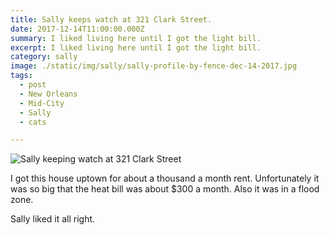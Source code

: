 ```yaml
---
title: Sally keeps watch at 321 Clark Street.
date: 2017-12-14T11:00:00.000Z
summary: I liked living here until I got the light bill.
excerpt: I liked living here until I got the light bill.
category: sally
image: ./static/img/sally/sally-profile-by-fence-dec-14-2017.jpg
tags:
  - post 
  - New Orleans
  - Mid-City
  - Sally
  - cats

---
```


![Sally keeping watch at 321 Clark Street](/static/img/sally/sally-profile-by-fence-dec-14-2017.jpg "Sally keeping watch at 321 Clark Street")

I got this house uptown for about a thousand a month rent. Unfortunately it was so big that the heat bill was about $300 a month. Also it was in a flood zone.

Sally liked it all right.